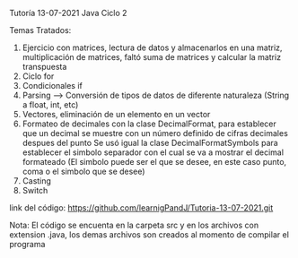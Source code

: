 Tutoría 13-07-2021 Java Ciclo 2

Temas Tratados:

1. Ejercicio con matrices, lectura de datos y almacenarlos en una matriz, multiplicación de matrices, faltó
suma de matrices y calcular la matriz transpuesta
2. Ciclo for
3. Condicionales if
4. Parsing --> Conversión de tipos de datos de diferente naturaleza (String a float, int, etc)
5. Vectores, eliminación de un elemento en un vector
6. Formateo de decimales con la clase DecimalFormat, para establecer que un decimal se muestre con un número definido de
   cifras decimales despues del punto
   Se usó igual la clase DecimalFormatSymbols para establecer el simbolo separador con el cual se va a mostrar el decimal
   formateado (El simbolo puede ser el que se desee, en este caso punto, coma o el simbolo que se desee)
7. Casting
8. Switch


link del código:
https://github.com/learnigPandJ/Tutoria-13-07-2021.git

Nota: El código se encuenta en la carpeta src y en los archivos con extension .java, los demas archivos son creados
	al momento de compilar el programa
